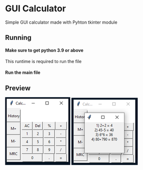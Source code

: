 # GUI Calculator
Simple GUI calculator made with Pyhton tkinter module

## Running
#### Make sure to get python 3.9 or above 
This runtime is required to run the file

#### Run the main file

## Preview
![img not found](images/Capture.PNG)
![img not found](images/Capture2.PNG)